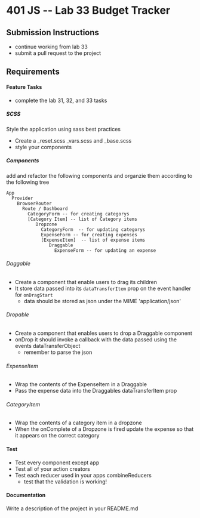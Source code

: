 401 JS --  Lab 33 Budget Tracker
===

## Submission Instructions
  * continue working from lab 33
  * submit a pull request to the project

## Requirements  
#### Feature Tasks 
* complete the lab 31, 32, and 33 tasks
##### SCSS
Style the application using sass best practices  
 * Create a _reset.scss _vars.scss and _base.scss
 * style your components 

##### Components
add and refactor  the following components and organzie them according to the following tree
``` 
App
  Provider 
    BrowserRouter
      Route / Dashboard
        CategoryForm -- for creating categorys
        [Category Item] -- list of Category items
           Dropzone
             CategoryForm  -- for updating categorys
             ExpenseForm -- for creating expenses
             [ExpenseItem]  -- list of expense items
                Draggable 
                  ExpenseForm -- for updating an expense
```
###### Daggable
* Create a component that enable users to drag its children
* It store data passed into its `dataTransferItem` prop on the event handler for `onDragStart`
  * data should be stored as json under the MIME 'application/json'

###### Dropable 
* Create a component that enables users to drop a Draggable component
* onDrop it should invoke a callback with the data passed using the events dataTransferObject
  * remember to parse the json 
###### ExpenseItem
* Wrap the contents of the ExpenseItem in a Draggable 
* Pass the expense data into the Draggables dataTransferItem prop
###### CategoryItem
* Wrap the contents of a category item in a dropzone 
* When the onComplete of a Dropzone is fired update the expense so that it appears on the correct category

#### Test
* Test every component except app
* Test all of your action creators
* Test each reducer used in your apps combineReducers
  * test that the validation is working!

####  Documentation  
Write a description of the project in your README.md
